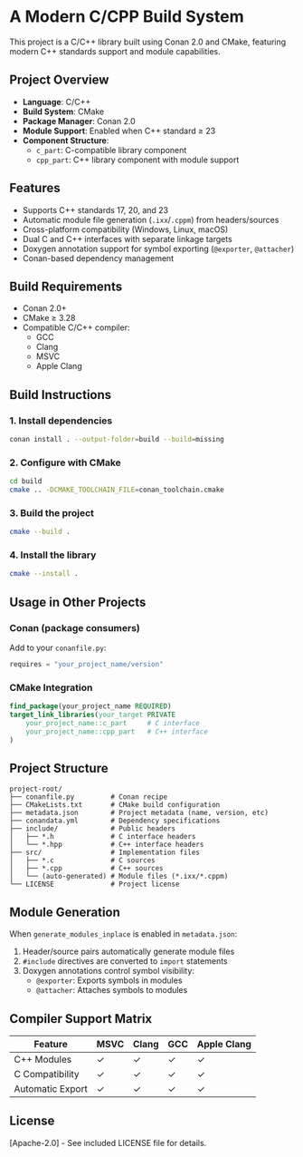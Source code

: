 # A Modern C/CPP Build System

This project is a C/C++ library built using Conan 2.0 and CMake, featuring modern C++ standards support and module capabilities.

## Project Overview
- **Language**: C/C++
- **Build System**: CMake
- **Package Manager**: Conan 2.0
- **Module Support**: Enabled when C++ standard ≥ 23
- **Component Structure**:
    - `c_part`: C-compatible library component
    - `cpp_part`: C++ library component with module support

## Features
- Supports C++ standards 17, 20, and 23
- Automatic module file generation (`.ixx`/`.cppm`) from headers/sources
- Cross-platform compatibility (Windows, Linux, macOS)
- Dual C and C++ interfaces with separate linkage targets
- Doxygen annotation support for symbol exporting (`@exporter`, `@attacher`)
- Conan-based dependency management

## Build Requirements
- Conan 2.0+
- CMake ≥ 3.28
- Compatible C/C++ compiler:
    - GCC
    - Clang
    - MSVC
    - Apple Clang

## Build Instructions

### 1. Install dependencies
```bash
conan install . --output-folder=build --build=missing
```

### 2. Configure with CMake
```bash
cd build
cmake .. -DCMAKE_TOOLCHAIN_FILE=conan_toolchain.cmake
```

### 3. Build the project
```bash
cmake --build .
```

### 4. Install the library
```bash
cmake --install .
```

## Usage in Other Projects

### Conan (package consumers)
Add to your `conanfile.py`:
```python
requires = "your_project_name/version"
```

### CMake Integration
```cmake
find_package(your_project_name REQUIRED)
target_link_libraries(your_target PRIVATE
    your_project_name::c_part     # C interface
    your_project_name::cpp_part   # C++ interface
)
```

## Project Structure
```
project-root/
├── conanfile.py         # Conan recipe
├── CMakeLists.txt       # CMake build configuration
├── metadata.json        # Project metadata (name, version, etc)
├── conandata.yml        # Dependency specifications
├── include/             # Public headers
│   ├── *.h              # C interface headers
│   └── *.hpp            # C++ interface headers
├── src/                 # Implementation files
│   ├── *.c              # C sources
│   ├── *.cpp            # C++ sources
│   └── (auto-generated) # Module files (*.ixx/*.cppm)
└── LICENSE              # Project license
```

## Module Generation
When `generate_modules_inplace` is enabled in `metadata.json`:
1. Header/source pairs automatically generate module files
2. `#include` directives are converted to `import` statements
3. Doxygen annotations control symbol visibility:
    - `@exporter`: Exports symbols in modules
    - `@attacher`: Attaches symbols to modules

## Compiler Support Matrix
| Feature          | MSVC | Clang | GCC | Apple Clang |
|------------------|------|-------|-----|-------------|
| C++ Modules      | ✓    | ✓     | ✓   | ✓           |
| C Compatibility  | ✓    | ✓     | ✓   | ✓           |
| Automatic Export | ✓    | ✓     | ✓   | ✓           |

## License
[Apache-2.0] - See included LICENSE file for details.